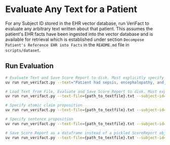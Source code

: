 # Evaluate Any Text for a Patient

For any Subject ID stored in the EHR vector database, run VeriFact to evaluate any arbitrary text written about that patient. This assumes the patient's EHR facts have been ingested into the vector database and is available for retrieval which is established under section `Decompose Patient's Reference EHR into Facts` in the `README.md` file in `scripts/dataset`.

## Run Evaluation

```sh
# Evaluate Text and Save Score Report to disk. Must explicitly specify patient's Subject ID
uv run run_verifact.py --text="Patient had sepsis, encephalopathy, and agitation, requiring the patient to be admitted to the ICU. When his confusion cleared, he was found to have taken Oxycodone instead of methadone." --subject-id=1084 --output-file=score_report.pkl

# Load Text from File, Evaluate and Save Score Report to disk. Must explicitly specify patient's Subject ID
uv run run_verifact.py --text-file={path_to_textfile}.txt --subject-id=1084 --output-file=score_report.pkl

# Specify atomic claim proposition
uv run run_verifact.py --text-file={path_to_textfile}.txt --subject-id=1084 --output-file=score_report.pkl --proposition-type=claim

# Specify sentence proposition
uv run run_verifact.py --text-file={path_to_textfile}.txt --subject-id=1084 --output-file=score_report.pkl --proposition-type=sentence

# Save Score Report as a dataframe instead of a pickled ScoreReport object.
uv run run_verifact.py --text-file={path_to_textfile}.txt --subject-id=1084 --output-file=score_report.csv
```
